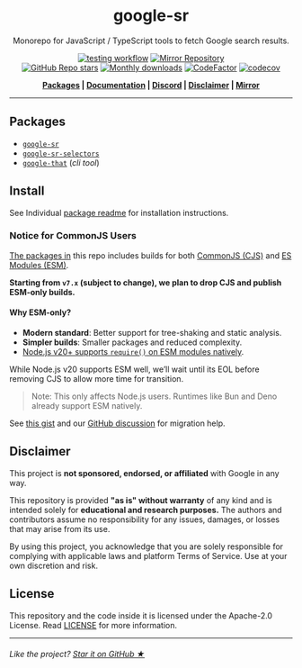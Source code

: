 <h1 align="center">google-sr</h1>

<p align="center">
	Monorepo for JavaScript / TypeScript tools to fetch Google search results.
</p>

<div align="center">

[![testing workflow](https://img.shields.io/github/actions/workflow/status/typicalninja/google-sr/tests.yml?style=flat)][test-action] 
[![Mirror Repository](https://github.com/typicalninja/google-sr/actions/workflows/mirror-sync.yml/badge.svg)][mirror-codeberg]  
[![GitHub Repo stars](https://img.shields.io/github/stars/typicalninja/google-sr?style=flat)][stargazers]
[![Monthly downloads](https://img.shields.io/npm/dm/google-sr?style=flat)][npm-gsr]
[![CodeFactor](https://www.codefactor.io/repository/github/typicalninja/google-sr/badge)][codefactor]
[![codecov](https://codecov.io/gh/typicalninja/google-sr/graph/badge.svg?token=NKZSQVTAAP)](https://codecov.io/gh/typicalninja/google-sr)


</div>

<div align="center">

**[Packages](#packages) |
[Documentation][api-docs] |
[Discord][discord] |
[Disclaimer](#disclaimer) |
[Mirror][mirror-codeberg]**

</div>

---


## Packages

- [`google-sr`][subdir-gsr]
- [`google-sr-selectors`][subdir-gsr-selectors]
- [`google-that`][subdir-gsr-that] (*cli tool*)


## Install

See Individual [package readme](#packages) for installation instructions.

### Notice for CommonJS Users

[The packages in](#packages) this repo includes builds for both [CommonJS (CJS)][cjs-nodejs-docs] and [ES Modules (ESM)][esm-nodejs-docs].

**Starting from `v7.x` (subject to change), we plan to drop CJS and publish ESM-only builds.**

#### Why ESM-only?

- **Modern standard**: Better support for tree-shaking and static analysis.
- **Simpler builds**: Smaller packages and reduced complexity.
- [Node.js v20+ supports `require()` on ESM modules natively][nodejs-v20-backport-note].

While Node.js v20 supports ESM well, we’ll wait until its EOL before removing CJS to allow more time for transition.

> Note: This only affects Node.js users. Runtimes like Bun and Deno already support ESM natively.

See [this gist][esm-migration-pure-esm-gist] and our [GitHub discussion][cjs-build-notice-discussion] for migration help.


## Disclaimer

This project is **not sponsored, endorsed, or affiliated** with Google in any way.

This repository is provided **"as is" without warranty** of any kind and is intended solely for **educational and research purposes.** The authors and contributors assume no responsibility for any issues, damages, or losses that may arise from its use.

By using this project, you acknowledge that you are solely responsible for complying with applicable laws and platform Terms of Service. Use at your own discretion and risk.

## License

This repository and the code inside it is licensed under the Apache-2.0 License. Read [LICENSE](./LICENSE) for more information.

---

###### Like the project? [Star it on GitHub ★][stargazers]


[subdir-gsr]: https://github.com/typicalninja/google-sr/tree/master/packages/google-sr  
[subdir-gsr-selectors]: https://github.com/typicalninja/google-sr/tree/master/packages/google-sr-selectors  
[subdir-gsr-that]: https://github.com/typicalninja/google-sr/tree/master/packages/google-that

[npm-gsr]: https://www.npmjs.com/package/google-sr  
[stargazers]: https://github.com/typicalninja/google-sr/stargazers  
[discord]: https://discord.gg/ynwckXS9T2  
[test-action]: https://github.com/typicalninja/google-sr/actions/workflows/tests.yml  
[api-docs]: https://typicalninja.github.io/google-sr/  
[mirror-codeberg]: https://codeberg.org/typicalninja/google-sr  
[codefactor]: https://www.codefactor.io/repository/github/typicalninja/google-sr
[codecov]: https://codecov.io/gh/typicalninja/google-sr

[nodejs-v20-backport-note]: https://nodejs.org/en/blog/release/v20.19.0/  
[esm-nodejs-docs]: https://nodejs.org/api/esm.html#introduction  
[cjs-nodejs-docs]: https://nodejs.org/api/modules.html#modules-commonjs-modules  
[cjs-build-notice-discussion]: https://github.com/typicalninja/google-sr/discussions/86  
[esm-migration-pure-esm-gist]: https://gist.github.com/sindresorhus/a39789f98801d908bbc7ff3ecc99d99c